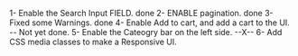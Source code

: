 1- Enable the Search Input FIELD. done
2- ENABLE pagination. done
3- Fixed some Warnings. done
4- Enable Add to cart, and add a cart to the UI. -- Not yet done.
5- Enable the Cateogry bar on the left side. --X--
6- Add CSS media classes to make a Responsive UI.